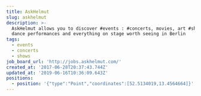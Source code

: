 ```yaml
---
title: AskHelmut
slug: askhelmut
description: >-
  AskHelmut allows you to discover #events : #concerts, movies, art #shows,
  dance performances and everything on stage worth seeing in Berlin
tags:
  - events
  - concerts
  - shows
job_board_url: 'http://jobs.askhelmut.com/'
created_at: '2017-06-28T20:37:43.744Z'
updated_at: '2019-06-16T10:36:09.643Z'
positions:
  - position: '{"type":"Point","coordinates":[52.5134019,13.4564664]}'
---
```


